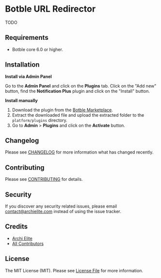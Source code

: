 # Botble URL Redirector

TODO

## Requirements

- Botble core 6.0 or higher.

## Installation

**Install via Admin Panel**

Go to the **Admin Panel** and click on the **Plugins** tab. Click on the "Add new" button, find the **Notification Plus** plugin and click on the "Install" button.

**Install manually**

1. Download the plugin from the [Botble Marketplace](https://marketplace.botble.com/products/archielite/notification-plus).
2. Extract the downloaded file and upload the extracted folder to the `platform/plugins` directory.
3. Go to **Admin** > **Plugins** and click on the **Activate** button.

## Changelog

Please see [CHANGELOG](CHANGELOG.md) for more information what has changed recently.

## Contributing

Please see [CONTRIBUTING](CONTRIBUTING.md) for details.

## Security

If you discover any security related issues, please email contact@archielite.com instead of using the issue tracker.

## Credits

-   [Archi Elite](https://github.com/archielite)
-   [All Contributors](../../contributors)

## License

The MIT License (MIT). Please see [License File](LICENSE) for more information.
